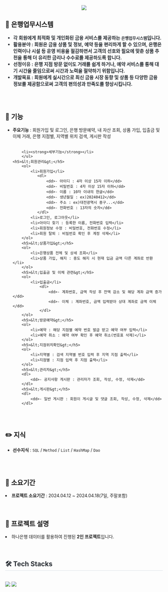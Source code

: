 <div align= "center">
    <img src="https://capsule-render.vercel.app/api?type=wave&color=009577&height=180&text=Java%20Basic%20Project&animation=&fontColor=000000&fontSize=70" />
    </div>
    <div style="text-align: left;"> 
    <h2 tabindex="-1" class="heading-element" dir="auto">💸 은행업무시스템</h2> 
    <div style="font-weight: 700; font-size: 15px; text-align: left; color: #282d33;"> 
        <ul dir="auto">
        <li><strong>각 회원에게 최적화 및 개인화된 금융 서비스를 제공하는 <code>은행업무시스템</code>입니다.              </strong></li>
        <li> <strong>활용분야</strong> : 회원은 금융 상품 및 정보, 예약 등을 편리하게 할 수 있으며, 은행은 인력이나 시설 등 운영 비용을 절감하면서 고객의 선호와 필요에 맞춘 상품 추천을 통해 더 유리한 금리나 수수료를 제공하도록 합니다.</li>
        <li> <strong>선정이유</strong> : 은행 지점 방문 없이도 거래를 쉽게 하거나, 예약 서비스를 통해 대기 시간을 줄임으로써 시간과 노력을 절약하기 위함입니다.</li>
        <li> <strong>개발목표</strong> : 회원에게 실시간으로 최신 금융 시장 동향 및 상품 등 다양한 금융 정보를 제공함으로써 고객의 편의성과 만족도를 향상시킵니다. </li>
        </ul> 
    </div> 
    </div>
    <br><br>
<div style="text-align: left;">
    <h2 tabindex="-1" class="heading-element" dir="auto">🎯 기능</h2>
    <ul dir="auto">    
    <li> <strong>주요기능</strong> : 회원가입 및 로그인, 은행 방문예약, 내 자산 조회, 상품 가입, 입출금 및 이체 거래, 은행 지점별, 지역별 위치 검색, 게시판 작성</li><br>
        
        <li><strong>세부기능</strong></li> 
        </ul>
    <h5>&lt;회원관리&gt;</h5>
        <ol>
            <li>회원가입</li>
               <dl>
                   <dd>- 아이디 : 4자 이상 15자 이하</dd>
                   <dd>- 비밀번호 : 4자 이상 15자 이하</dd>
                   <dd>- 이름 : 10자 이내의 한글</dd>
                   <dd>- 생년월일 : ex)20240412</dd>
                   <dd>- 주소 : ex)대전광역시 중구...</dd>
                   <dd>- 전화번호 : 13자의 숫자</dd>
               </dl>
            <li>로그인, 로그아웃</li>
            <li>아이디 찾기 : 등록한 이름, 전화번호 입력</li>
            <li>회원정보 수정 : 비밀번호, 전화번호 수정</li>
            <li>회원 탈퇴 : 비밀번호 확인 후 계정 삭제</li>
        </ol>       
        <h5>&lt;상품가입&gt;</h5>
        <ol>
            <li>은행상품 전체 및 상세 조회</li>
            <li>상품 가입, 해지 : 중도 해지 시 현재 입금 금액 다른 계좌로 반환</li>
        </ol>    
        <h5>&lt;입출금 및 이체 관련&gt;</h5>
        <ol>
            <li>입출금</li>
                <dl>
                    <dd>- 계좌번호, 금액 작성 후 잔액 감소 및 해당 계좌 금액 증가</dd>
                    <dd>- 이체 : 계좌번호, 금액 입력받아 상대 계좌로 금액 이체</dd>
                </dl>
        </ol>
        <h5>&lt;방문예약&gt;</h5>
        <ol>
            <li>예약 : 해당 지점별 예약 번호 발급 받고 예약 여부 입력</li>
            <li>예약 취소 : 예약 여부 확인 후 예약 취소(번호표 삭제)</li>
        </ol>
        <h5>&lt;지점위치확인&gt;</h5>
        <ol>
            <li>지역별 : 검색 지역별 번호 입력 후 지역 지점 출력</li>                  
            <li>지점별 : 지점 입력 후 지점 출력</li>
        </ol>
        <h5>&lt;관리자&gt;</h5>
        <dl>
            <dd>- 공지사항 게시판 : 관리자가 조회, 작성, 수정, 삭제</dd>
        </dl>   
        <h5>&lt;게시판&gt;</h5>
        <dl>
            <dd>- 일반 게시판 : 회원이 게시글 및 댓글 조회, 작성, 수정, 삭제</dd>
        </dl>  
</div>
<br><br>
<div style="text-align: left;">
    <h2 tabindex="-1" class="heading-element" dir="auto">✏️ 지식</h2>
        <ul>
        <li> <strong>선수지식</strong> : <code>SQL</code> / <code>Method</code> /                             <code>List</code> / <code>HashMap</code> / <code>Dao</code> </li>
        </ul>
</div>
<br><br>
<div style="text-align: left;">
    <h2 tabindex="-1" class="heading-element" dir="auto">📆 소요기간</h2>
    <li> <strong>프로젝트 소요기간</strong> : 2024.04.12 ~ 2024.04.18(7일, 주말포함)</li>
</div>    
<br><br>
<div style="text-align: left;">
    <h2 tabindex="-1" class="heading-element" dir="auto">📌 프로젝트 설명</h2>
    <li> 하나은행 데이터를 활용하여 진행된 <strong>2인 프로젝트</strong>입니다. </li>
</div>    
<br><br>

<div style="text-align: left;">
    <h2 style="border-bottom: 1px solid #d8dee4; color: #282d33;"> 🛠️ Tech Stacks </h2> <br> 
    <div style="margin: ; text-align: left;" "text-align: left;"> 
        <img src="https://img.shields.io/badge/Java-007396?style=for-the-                                    badge&logo=Java&logoColor=white">
        <img src="https://img.shields.io/badge/Oracle-F80000?style=for-the-                                  badge&logo=Oracle&logoColor=white">
     </div>
</div>
